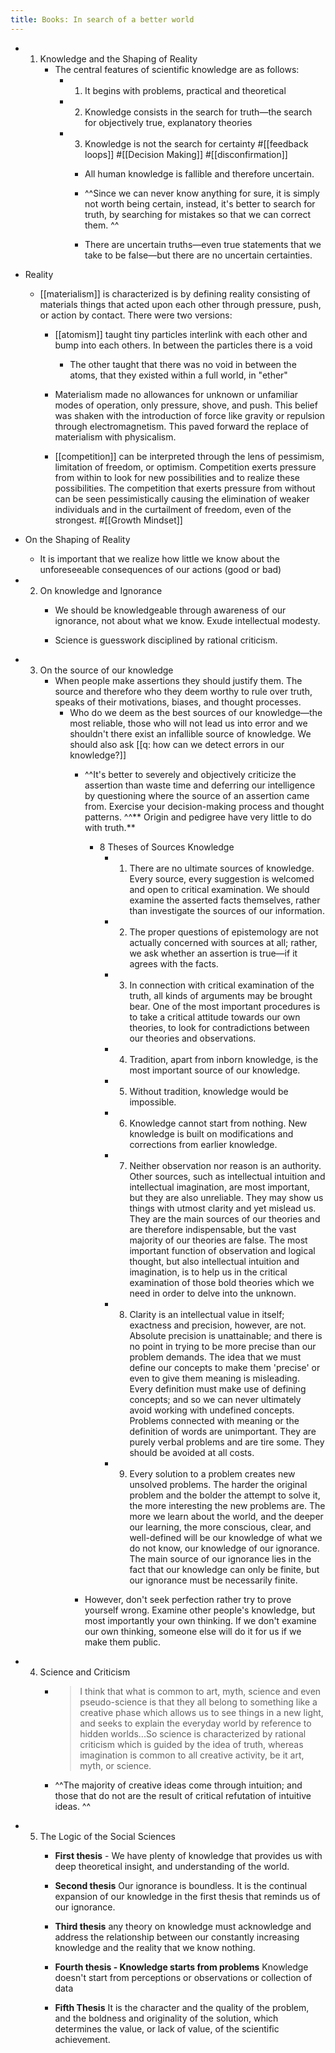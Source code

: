 ```yaml
---
title: Books: In search of a better world
---
```


- 1. Knowledge and the Shaping of Reality
	 - The central features of scientific knowledge are as follows:
		 - 1. It begins with problems, practical and theoretical

		 - 2. Knowledge consists in the search for truth—the search for objectively true, explanatory theories

		 - 3. Knowledge is not the search for certainty #[[feedback loops]] #[[Decision Making]]  #[[disconfirmation]]
			 - All human knowledge is fallible and therefore uncertain.

			 - ^^Since we can never know anything for sure, it is simply not worth being certain, instead, it's better to search for truth, by searching for mistakes so that we can correct them. ^^

			 - There are uncertain truths—even true statements that we take to be false—but there are no uncertain certainties. 

- Reality
	 - [[materialism]] is characterized is by defining reality consisting of materials things that acted upon each other through pressure, push, or action by contact. There were two versions:
		 - [[atomism]] taught tiny particles interlink with each other and bump into each others. In between the particles there is a void
			 - The other taught that there was no void in between the atoms, that they existed within a full world, in "ether"

		 - Materialism made no allowances for unknown or unfamiliar modes of operation, only pressure, shove, and push. This belief was shaken with the introduction of force like gravity or repulsion through electromagnetism. This paved forward the replace of materialism with physicalism.

		 - [[competition]] can be interpreted through the lens of pessimism, limitation of freedom, or optimism. Competition exerts pressure from within to look for new possibilities and to realize these possibilities. The competition that exerts pressure from without can be seen pessimistically causing the elimination of weaker individuals and in the curtailment of freedom, even of the strongest.  #[[Growth Mindset]]

- On the Shaping of Reality
	 - It is important that we realize how little we know about the unforeseeable consequences of our actions (good or bad)

- 2. On knowledge and Ignorance 
	 - We should be knowledgeable through awareness of our ignorance, not about what we know. Exude intellectual modesty.

	 - Science is guesswork disciplined by rational criticism. 

- 3. On the source of our knowledge
	 - When people make assertions they should justify them. The source and therefore who they deem worthy to rule over truth, speaks of their motivations, biases, and thought processes. 
		 - Who do we deem as the best sources of our knowledge—the most reliable, those who will not lead us into error and we shouldn't there exist an infallible source of knowledge. We should also ask [[q: how can we detect errors in our knowledge?]] 
			 - ^^It's better to severely and objectively criticize the assertion than waste time and deferring our intelligence by questioning where the source of an assertion came from. Exercise your decision-making process and thought patterns. ^^** Origin and pedigree have very little to do with truth.** 
				 - 8 Theses of Sources Knowledge
					 - 1. There are no ultimate sources of knowledge. Every source, every suggestion is welcomed and open to critical examination. We should examine the asserted facts themselves, rather than investigate the sources of our information.

					 - 2. The proper questions of epistemology are not actually concerned with sources at all; rather, we ask whether an assertion is true—if it agrees with the facts.

					 - 3. In connection with critical examination of the truth, all kinds of arguments may be brought bear. One of the most important procedures is to take a critical attitude towards our own theories, to look for contradictions between our theories and observations.

					 - 4. Tradition, apart from inborn knowledge, is the most important source of our knowledge.

					 - 5. Without tradition, knowledge would be impossible.

					 - 6. Knowledge cannot start from nothing. New knowledge is built on modifications and corrections from earlier knowledge.

					 - 7. Neither observation nor reason is an authority. Other sources, such as intellectual intuition and intellectual imagination, are most important, but they are also unreliable. They may show us things with utmost clarity and yet mislead us. They are the main sources of our theories and are therefore indispensable, but the vast majority of our theories are false. The most important function of observation and logical thought, but also intellectual intuition and imagination, is to help us in the critical examination of those bold theories which we need in order to delve into the unknown. 

					 - 8. Clarity is an intellectual value in itself; exactness and precision, however, are not. Absolute precision is unattainable; and there is no point in trying to be more precise than our problem demands. The idea that we must define our concepts to make them 'precise' or even to give them meaning is misleading. Every definition must make use of defining concepts; and so we can never ultimately avoid working with undefined concepts. Problems connected with meaning or the definition of words are unimportant. They are purely verbal problems and are tire some. They should be avoided at all costs.

					 - 9. Every solution to a problem creates new unsolved problems. The harder the original problem and the bolder the attempt to solve it, the more interesting the new problems are. The more we learn about the world, and the deeper our learning, the more conscious, clear, and well-defined will be our knowledge of what we do not know, our knowledge of our ignorance. The main source of our ignorance lies in the fact that our knowledge can only be finite, but our ignorance must be necessarily finite.                                        

			 - However, don't seek perfection rather try to prove yourself wrong.  Examine other people's knowledge, but most importantly your own thinking. If we don't examine our own thinking, someone else will do it for us if we make them public. 

- 4. Science and Criticism
	 - > I think that what is common to art, myth, science and even pseudo-science is that they all belong to something like a creative phase which allows us to see things in a new light, and seeks to explain the everyday world by reference to hidden worlds...So science is characterized by rational criticism which is guided by the idea of truth, whereas imagination is common to all creative activity, be it art, myth, or science. 

	 - ^^The majority of creative ideas come through intuition; and those that do not are the result of critical refutation of intuitive ideas. ^^

- 5. The Logic of the Social Sciences
	 - __First thesis__ - We have plenty of knowledge that provides us with deep theoretical insight, and understanding of the world.

	 - __Second thesis__  Our ignorance is boundless. It is the continual expansion of our knowledge in the first thesis that reminds us of our ignorance.

	 - __Third thesis__ any theory on knowledge must acknowledge and address the relationship between our constantly increasing knowledge and the reality that we know nothing.

	 - __Fourth thesis - Knowledge starts from problems__ Knowledge doesn't start from perceptions or observations or collection of data

	 - __Fifth Thesis__ It is the character and the quality of the problem, and the boldness and originality of the solution, which determines the value, or lack of value, of the scientific achievement. 
